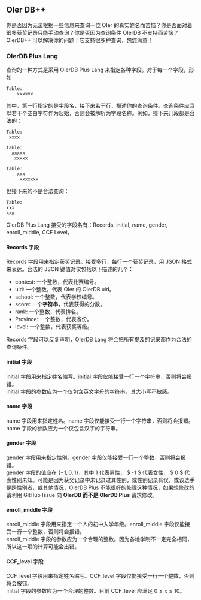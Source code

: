 ## OIer DB++
你是否因为无法根据一些信息来查询一位 OIer 的真实姓名而苦恼？你是否面对着很多获奖记录只能手动查询？你是否因为查询条件 OIerDB 不支持而苦恼？OIerDB++ 可以解决你的问题！它支持很多种查询，包您满意！  

### OIerDB Plus Lang
查询的一种方式是采用 OIerDB Plus Lang 来指定各种字段。对于每一个字段，形如
```
Table:
    xxxxxx
```
其中，第一行指定的是字段名，接下来若干行，描述你的查询条件。查询条件应当以若干个空白字符作为起始，否则会被解析为字段名称。例如，接下来几段都是合法的：
```
Table:
 xxxx
```
```
Table:
  xxxxx
   xxxxx
```
```
Table:
    xxx
     xxxxxxx   
```
但接下来的不是合法查询：
```
Table:
xxx
xxx
```

OIerDB Plus Lang 接受的字段名有：Records, initial, name, gender, enroll_middle, CCF Level。  
#### Records 字段
Records 字段用来指定获奖记录。接受多行，每行一个获奖记录，用 JSON 格式来表达。合法的 JSON 键值对仅包括以下描述的几个：

- contest: 一个整数，代表比赛编号。
- uid: 一个整数，代表 OIer 的 OIerDB uid。
- school: 一个整数，代表学校编号。
- score: 一个**字符串**，代表获得的分数。
- rank: 一个整数，代表排名。
- Province: 一个整数，代表省份。
- level: 一个整数，代表获奖等级。

Records 字段可以反复声明，OIerDB Lang 将会把所有提及的记录都作为合法的查询条件。

#### initial 字段
initial 字段用来指定姓名缩写。initial 字段仅能接受一行一个字符串，否则将会报错。  
initial 字段的参数应为一个仅包含英文字母的字符串。其大小写不敏感。

#### name 字段
name 字段用来指定姓名。name 字段仅能接受一行一个字符串，否则将会报错。  
name 字段的参数应为一个仅包含汉字的字符串。

#### gender 字段
gender 字段用来指定性别。gender 字段仅能接受一行一个整数，否则将会报错。  
gender 字段的值应在 $\{-1, 0, 1\}$，其中 $1$ 代表男性， $ -1 $ 代表女性， $ 0 $ 代表性别未知。可能是因为获奖记录中未记录过其性别，或性别记录有误，或该选手是跨性别者，或其他情况，OIerDB Plus 不能很好的处理这种情况，如果想修改的请利用 GitHub Issue 向 **OIerDB 而不是 OIerDB Plus** 请求修改。

#### enroll_middle 字段
enroll_middle 字段用来指定一个人的初中入学年级。enroll_middle 字段仅能接受一行一个整数，否则将会报错。  
enroll_middle 字段的参数应为一个合理的整数。因为各地学制不一定完全相同，所以这一项的计算可能会出错。

#### CCF_level 字段
CCF_level 字段用来指定姓名缩写。CCF_level 字段仅能接受一行一个整数，否则将会报错。  
initial 字段的参数应为一个合理的整数。目前 CCF_level 应满足 $0\le x\le 10$。